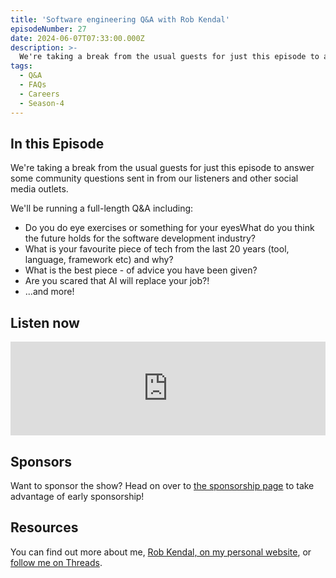 ```yaml
---
title: 'Software engineering Q&A with Rob Kendal'
episodeNumber: 27
date: 2024-06-07T07:33:00.000Z
description: >-
  We're taking a break from the usual guests for just this episode to answer some community questions sent in from our listeners and other social media outlets.
tags:
  - Q&A
  - FAQs
  - Careers
  - Season-4
---
```


## In this Episode

We're taking a break from the usual guests for just this episode to answer some community questions sent in from our listeners and other social media outlets.

We'll be running a full-length Q&A including:

- Do you do eye exercises or something for your eyesWhat do you think the future holds for the software development industry?
- What is your favourite piece of tech from the last 20 years (tool, language, framework etc) and why?
- What is the best piece - of advice you have been given?
- Are you scared that AI will replace your job?!
- ...and more!

## Listen now

<iframe src="https://podcasters.spotify.com/pod/show/the-front-end/embed/episodes/Software-engineering-QA-e2kk9a5/a-abbbu3v" height="auto" width="100%" frameborder="0" scrolling="no"></iframe>

## Sponsors

Want to sponsor the show? Head on over to [the sponsorship page](/sponsorship) to take advantage of early sponsorship!

## Resources

You can find out more about me, [Rob Kendal, on my personal website](https://robkendal.co.uk), or [follow me on Threads](https://www.threads.net/@kendalmintcode).

